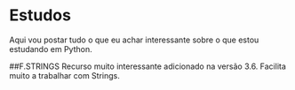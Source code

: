 # Estudos

Aqui vou postar tudo o que eu achar interessante sobre o que estou estudando em Python.

##F.STRINGS
Recurso muito interessante adicionado na versão 3.6. Facilita muito a trabalhar com Strings.

